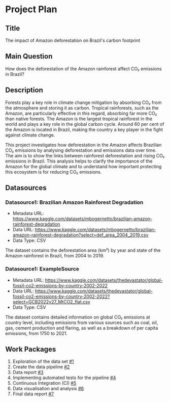 # Project Plan

## Title
<!-- Give your project a short title. -->
The impact of Amazon deforestation on Brazil's carbon footprint

## Main Question

<!-- Think about one main question you want to answer based on the data. -->
How does the deforestation of the Amazon rainforest affect CO₂ emissions in Brazil?

## Description

<!-- Describe your data science project in max. 200 words. Consider writing about why and how you attempt it. -->
Forests play a key role in climate change mitigation by absorbing CO₂ from the atmosphere and storing it as carbon. Tropical rainforests, such as the Amazon, are particularly effective in this regard, absorbing far more CO₂ than native forests. The Amazon is the largest tropical rainforest in the world and plays a key role in the global carbon cycle. Around 60 per cent of the Amazon is located in Brazil, making the country a key player in the fight against climate change.

This project investigates how deforestation in the Amazon affects Brazilian CO₂ emissions by analysing deforestation and emissions data over time. The aim is to show the links between rainforest deforestation and rising CO₂ emissions in Brazil. This analysis helps to clarify the importance of the Amazon for the global climate and to understand how important protecting this ecosystem is for reducing CO₂ emissions.


## Datasources

<!-- Describe each datasources you plan to use in a section. Use the prefic "DatasourceX" where X is the id of the datasource. -->

### Datasource1: Brazilian Amazon Rainforest Degradation
* Metadata URL: https://www.kaggle.com/datasets/mbogernetto/brazilian-amazon-rainforest-degradation
* Data URL: https://www.kaggle.com/datasets/mbogernetto/brazilian-amazon-rainforest-degradation?select=def_area_2004_2019.csv
* Data Type: CSV

The dataset contains the deforestation area (km²) by year and state of the Amazon rainforest in Brazil, from 2004 to 2019. 

### Datasource1: ExampleSource
* Metadata URL: https://www.kaggle.com/datasets/thedevastator/global-fossil-co2-emissions-by-country-2002-2022
* Data URL: https://www.kaggle.com/datasets/thedevastator/global-fossil-co2-emissions-by-country-2002-2022?select=GCB2022v27_MtCO2_flat.csv
* Data Type: CSV

The dataset contains detailed information on global CO₂ emissions at country level, including emissions from various sources such as coal, oil, gas, cement production and flaring, as well as a breakdown of per capita emissions, from 1750 to 2021.

## Work Packages

<!-- List of work packages ordered sequentially, each pointing to an issue with more details. -->

1. Exploration of the data set [#1][i1]
2. Create the data pipeline [#2][i2]
3. Data report [#3][i3]
4. Implementing automated tests for the pipeline [#4][i4]
5. Continuous Integration (CI) [#5][i5]
6. Data visualisation and analysis [#6][i6]
7. Final data report [#7][i7]

[i1]: https://github.com/Ronja151/made-template/issues/1
[i2]: https://github.com/Ronja151/made-template/issues/2
[i3]: https://github.com/Ronja151/made-template/issues/3
[i4]: https://github.com/Ronja151/made-template/issues/4
[i5]: https://github.com/Ronja151/made-template/issues/5
[i6]: https://github.com/Ronja151/made-template/issues/6
[i7]: https://github.com/Ronja151/made-template/issues/7